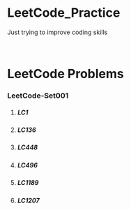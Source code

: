 # LeetCode_Practice
Just trying to improve coding skills

<br/>

# LeetCode Problems

<div>
    <h3>LeetCode-Set001</h3>
    <ol>
        <li><h5>LC1</h5></li>
        <li><h5>LC136</h5></li>
        <li><h5>LC448</h5></li>
        <li><h5>LC496</h5></li>
        <li><h5>LC1189</h5></li>
        <li><h5>LC1207</h5></li>
    </ol>
</div>
